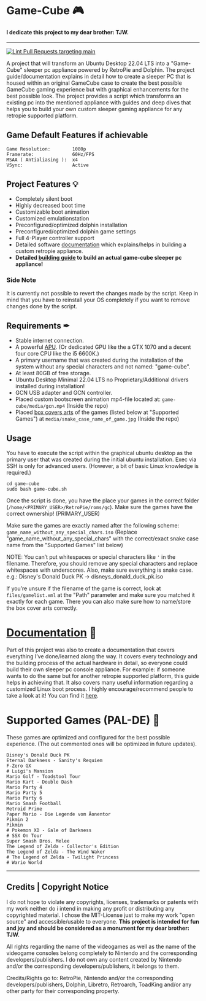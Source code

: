 # Game-Cube 🎮

#### **I dedicate this project to my dear brother: TJW.**

---

[![Lint Pull Requests targeting main](https://github.com/PortalMario/game-cube/actions/workflows/shellcheck_main-pr-linter.yml/badge.svg)](https://github.com/PortalMario/game-cube/actions/workflows/shellcheck_main-pr-linter.yml)

A project that will transform an Ubuntu Desktop 22.04 LTS into a "Game-Cube" sleeper pc appliance powered by RetroPie and Dolphin. The project guide/documentation explains in detail how to create a sleeper PC that is housed within an original GameCube case to create the best possible GameCube gaming experience but with graphical enhancements for the best possible look. The project provides a script which transforms an existing pc into the mentioned appliance with guides and deep dives that helps you to build your own custom sleeper gaming appliance for any retropie supported platform.

## Game Default Features if achievable
```
Game Resolution:        1080p
Framerate:              60Hz/FPS 
MSAA ( Antialiasing ):  x4
VSync:                  Active
```

## Project Features 💡
- Completely silent boot
- Highly decreased boot time
- Customizable boot animation
- Customized emulationstation
- Preconfigured/optimized dolphin installation
- Preconfigured/optimized dolphin game settings
- Full 4-Player controller support
- Detailed software [documentation](https://github.com/PortalMario/game-cube/wiki) which explains/helps in building a custom retropie appliance.
- **Detailed [building guide](https://github.com/PortalMario/game-cube/wiki) to build an actual game-cube sleeper pc appliance!**

### Side Note
It is currently not possible to revert the changes made by the script. Keep in mind that you have to reinstall your OS completely if you want to remove changes done by the script.

## Requirements ✒
- Stable internet connection.
- A powerful [APU](./docs/2%20-%20Hardware/2.1%20-%20Requirements%20and%20Teardown/2.1.1%20-%20Hardware%20Requirements.md). (Or dedicated GPU like the a GTX 1070 and a decent four core CPU like the i5 6600K.)
- A primary username that was created during the installation of the system without any special characters and not named: "game-cube".
- At least 80GB of free storage.
- Ubuntu Desktop Minimal 22.04 LTS no Proprietary/Additional drivers installed during installation!
- GCN USB adapter and GCN controller.
- Placed custom bootscreen animation mp4-file located at: `game-cube/media/gcn.mp4` (Inside the repo)
- Placed [box covers arts](./docs/1%20-%20Software/1.2%20-%20Software%20Installation%20and%20Configuration/1.2.5%20-%20Game%20Box%20Cover%20Arts.md) of the games (listed below at "Supported Games") at
  `media/snake_case_name_of_game.jpg` (Inside the repo)

## Usage
You have to execute the script within the graphical ubuntu desktop as the primary user that was created during the initial ubuntu installation. Exec via SSH is only for advanced users. (However, a bit of basic Linux knowledge is required.)
```
cd game-cube
sudo bash game-cube.sh
```
Once the script is done, you have the place your games in the correct folder (`/home/<PRIMARY_USER>/RetroPie/roms/gc`). Make sure the games have the correct ownership! (PRIMARY_USER)

Make sure the games are exactly named after the following scheme:
`game_name_without_any_special_chars.iso` (Replace "game_name_without_any_special_chars" with the correct/exact snake case name from the "Supported Games" list below) 

NOTE: You can’t put whitespaces or special characters like `'` in the filename. Therefore, you should remove any special characters and replace whitespaces with underscores. Also, make sure everything is snake case. e.g.: Disney's Donald Duck PK -> disneys_donald_duck_pk.iso

If you’re unsure if the filename of the game is correct, look at `files/gamelist.xml` at the "Path" parameter and make sure you matched it exactly for each game. There you can also make sure how to name/store the box cover arts correctly.

# [Documentation](https://github.com/PortalMario/game-cube/wiki) 📖
Part of this project was also to create a documentation that covers everything I’ve done/learned along the way. It covers every technology and the building process of the actual hardware in detail, so everyone could build their own sleeper pc console appliance. For example: if someone wants to do the same but for another retropie supported platform, this guide helps in achieving that. It also covers many useful information regarding a customized Linux boot process. I highly encourage/recommend people to take a look at it! You can find it [here](https://github.com/PortalMario/game-cube/wiki).

# Supported Games (PAL-DE) 👾
These games are optimized and configured for the best possible experience. (The out commented ones will be optimized in future updates).
```
Disney's Donald Duck PK
Eternal Darkness - Sanity's Requiem
F-Zero GX
# Luigi's Mansion
Mario Golf - Toadstool Tour
Mario Kart - Double Dash
Mario Party 4
Mario Party 5
Mario Party 6
Mario Smash Football
Metroid Prime
Paper Mario - Die Legende vom Äonentor
Pikmin 2
Pikmin
# Pokemon XD - Gale of Darkness
# SSX On Tour
Super Smash Bros. Melee
The Legend of Zelda - Collector's Edition
The Legend of Zelda - The Wind Waker
# The Legend of Zelda - Twilight Princess
# Wario World
```
----------------------
## Credits | Copyright Notice
I do not hope to violate any copyrights, licenses, trademarks or patents with my work neither do i intend in making any profit or distributing any copyrighted material. I chose the MIT-License just to make my work "open source" and accessible/usable to everyone. **This project is intended for fun and joy and should be considered as a monument for my dear brother: TJW.**

All rights regarding the name of the videogames as well as the name of the videogame consoles belong completely to Nintendo and the corresponding developers/publishers. I do not own any content created by Nintendo and/or the corresponding developers/publishers, it belongs to them. 

Credits/Rights go to: RetroPie, Nintendo and/or the corresponding developers/publishers, Dolphin, Libretro, Retroarch, ToadKing and/or any other party for their corresponding property.
